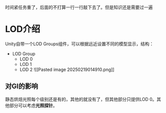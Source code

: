 时间紧任务重了，后面的不打算一行一行敲下去了。但是知识还是需要过一遍

# LOD介绍
Unity自带一个LOD Groups组件，可以根据远近设置不同的模型显示，结构：
- LOD Group
	- LOD 0
	- LOD 1
	- LOD 2
![[Pasted image 20250219014910.png]]

## 对GI的影响
静态烘焙光照每个级别还是有的，其他的就没有了，但其他部分只提供LOD 0。其他部分可以考虑**光照探针**。